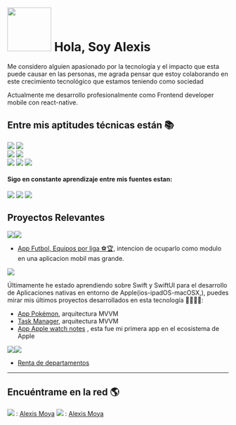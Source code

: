 # <img src="https://user-images.githubusercontent.com/72414242/192127218-76d8a72e-7c51-4f7f-bfd6-df24a295fc8e.png" width="100" height="100"> Hola, Soy Alexis 

Me considero alguien apasionado por la tecnología y el impacto que esta puede causar en las personas, me agrada pensar que estoy colaborando en este crecimiento tecnológico que estamos teniendo como sociedad

Actualmente me desarrollo profesionalmente como Frontend developer mobile con react-native.
  
## Entre mis aptitudes técnicas están 📚  

<p dir="auto">
  <img src="https://img.shields.io/badge/JavaScript-323330?style=for-the-badge&logo=javascript&logoColor=F7DF1E" style="max-width: 100%;">
  <img src="https://img.shields.io/badge/TypeScript-007ACC?style=for-the-badge&logo=typescript&logoColor=white" style="max-width: 100%;">
  <br>
  <img src="https://img.shields.io/badge/React-20232A?style=for-the-badge&logo=react&logoColor=61DAFB" style="max-width: 100%;">
  <img src="https://img.shields.io/badge/React_Native-20232A?style=for-the-badge&logo=react&logoColor=61DAFB" style="max-width: 100%;">
  <br>
  <img src="https://img.shields.io/badge/iOS-000000?style=for-the-badge&logo=ios&logoColor=white" style="max-width: 100%;">
  <img src="https://img.shields.io/badge/Swift-FA7343?style=for-the-badge&logo=swift&logoColor=white" style="max-width: 100%;">
  <img src="https://img.shields.io/badge/Xcode-007ACC?style=for-the-badge&logo=Xcode&logoColor=white" style="max-width: 100%;">
  <br>
</p>

#### Sigo en constante aprendizaje entre mis fuentes estan:
<img src="https://img.shields.io/badge/Platzi-98CA3F?style=for-the-badge&logo=platzi&logoColor=white" style="max-width: 100%;"> <img src="https://img.shields.io/badge/Udemy-EC5252?style=for-the-badge&logo=Udemy&logoColor=white" style="max-width: 100%;"> <img src="https://img.shields.io/badge/YouTube-FF0000?style=for-the-badge&logo=youtube&logoColor=white" style="max-width: 100%;">


## Proyectos Relevantes

<img src="https://img.shields.io/badge/React_Native-20232A?style=for-the-badge&logo=react&logoColor=61DAFB" style="max-width: 100%;"><img src="https://img.shields.io/badge/TypeScript-007ACC?style=for-the-badge&logo=typescript&logoColor=white" style="max-width: 100%;">

- <a href="https://github.com/alexisByron/FutbolApp" target="_blank">App Futbol, Equipos por liga ⚽️🏆</a>, intencion de ocuparlo como modulo en una aplicacion mobil mas grande.

<img src="https://img.shields.io/badge/Swift-FA7343?style=for-the-badge&logo=swift&logoColor=white" style="max-width: 100%;">

Últimamente he estado aprendiendo sobre Swift y SwiftUI para el desarrollo de Aplicaciones nativas en entorno de Apple(ios-ipadOS-macOSX,), puedes mirar mis últimos proyectos desarrollados en esta tecnología 🧑🏻‍💻📱:

  - <a href="https://github.com/alexisByron/Pokedex" target="_blank">App Pokémon</a>, arquitectura MVVM
  - <a href="https://github.com/alexisByron/TaksApp" target="_blank">Task Manager</a>, arquitectura MVVM
  - <a href="https://github.com/alexisByron/App_appleWatch" target="_blank">App Apple watch notes</a> , esta fue mi primera app en el ecosistema de Apple
  
<img src="https://img.shields.io/badge/React-20232A?style=for-the-badge&logo=react&logoColor=61DAFB" style="max-width: 100%;"><img src="https://img.shields.io/badge/TypeScript-007ACC?style=for-the-badge&logo=typescript&logoColor=white" style="max-width: 100%;">
  
  - <a href="https://github.com/alexisByron/web_app" target="_blank">Renta de departamentos</a>
<hr>
  
## Encuéntrame en la red 🌎

 <img src="https://img.shields.io/badge/LinkedIn-0077B5?style=for-the-badge&logo=linkedin&logoColor=white" style="max-width: 100%;"> : <a href="https://www.linkedin.com/in/alexis-moya-yanquis"> Alexis Moya</a> 
 <img src="https://img.shields.io/badge/LinkedIn-0077B5?style=for-the-badge&logo=linkedin&logoColor=white" style="max-width: 100%;"> : <a href="https://alexismoya.website/"> Alexis Moya</a> 
